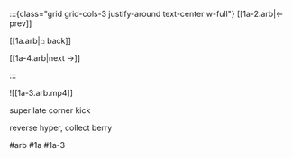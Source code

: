 :::{class="grid grid-cols-3 justify-around text-center w-full"}
[[1a-2.arb|← prev]]

[[1a.arb|⌂ back]]

[[1a-4.arb|next →]]

:::

![[1a-3.arb.mp4]]

super late corner kick

reverse hyper, collect berry


#arb #1a #1a-3

